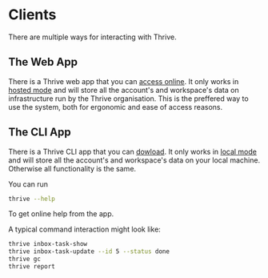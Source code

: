 # Clients

There are multiple ways for interacting with Thrive.

## The Web App

There is a Thrive web app that you can [access online](https://jupiter-webui.onrender.com).
It only works in [hosted mode](hosted-vs-local-mode.md) and will store all the account's and
workspace's data on infrastructure run by the Thrive organisation. This is the preffered
way to use the system, both for ergonomic and ease of access reasons.

## The CLI App

There is a Thrive CLI app that you can [dowload](../how-tos/install.md). It only works in
[local mode](hosted-vs-local-mode.md) and will store all the account's and workspace's
data on your local machine. Otherwise all functionality is the same.

You can run

```bash
thrive --help
```

To get online help from the app.

A typical command interaction might look like:

```bash
thrive inbox-task-show
thrive inbox-task-update --id 5 --status done
thrive gc
thrive report
```
